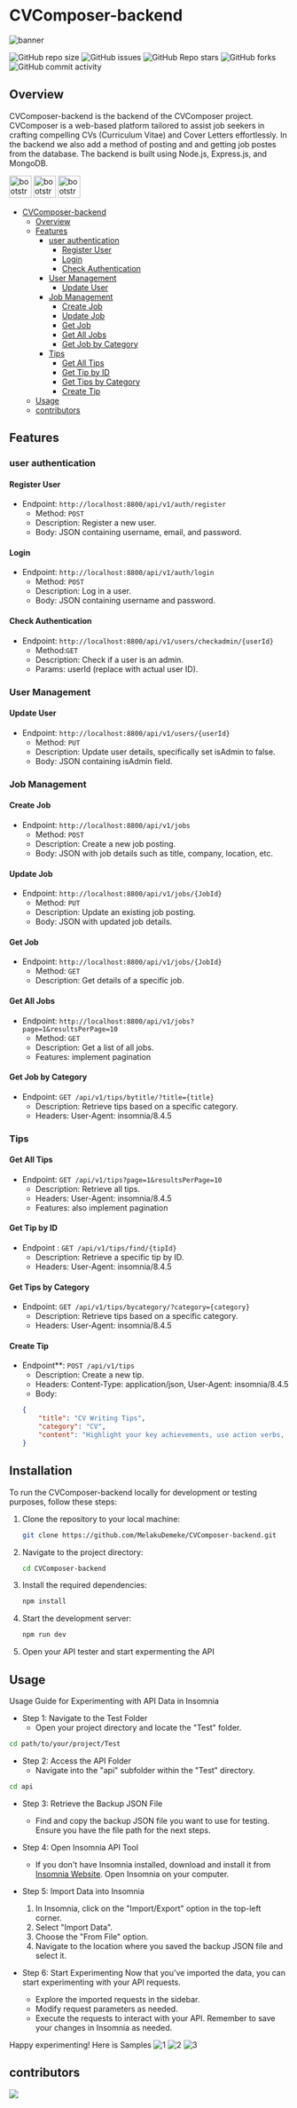 # CVComposer-backend

![banner](img/cvcomposerheadimg.png)

![GitHub repo size](https://img.shields.io/github/repo-size/MelakuDemeke/CVComposer-backend)
![GitHub issues](https://img.shields.io/github/issues/MelakuDemeke/CVComposer-backend)
![GitHub Repo stars](https://img.shields.io/github/stars/MelakuDemeke/CVComposer-backend?logo=github&style=flat)
![GitHub forks](https://img.shields.io/github/forks/MelakuDemeke/CVComposer-backend?logo=github&style=falt)
![GitHub commit activity](https://img.shields.io/github/commit-activity/m/MelakuDemeke/CVComposer-backend?logo=github)

## Overview
CVComposer-backend is the backend of the CVComposer project. CVComposer is a web-based platform tailored to assist job seekers in crafting compelling CVs (Curriculum Vitae) and Cover Letters effortlessly. In the backend we also add a method of posting and and getting job postes from the database. The backend is built using Node.js, Express.js, and MongoDB.

<p align="left"> 
  <img src="https://cdn.jsdelivr.net/gh/devicons/devicon/icons/nodejs/nodejs-original.svg" alt="bootstrap" width="40" height="40"/>
  <img src="https://cdn.jsdelivr.net/gh/devicons/devicon/icons/express/express-original.svg" alt="bootstrap" width="40" height="40"/>
  <img src="https://cdn.jsdelivr.net/gh/devicons/devicon/icons/mongodb/mongodb-original.svg" alt="bootstrap" width="40" height="40"/>
</p>

- [CVComposer-backend](#cvcomposer-backend)
  - [Overview](#overview)
  - [Features](#features)
    - [user authentication](#user-authentication)
      - [Register User](#register-user)
      - [Login](#login)
      - [Check Authentication](#check-authentication)
    - [User Management](#user-management)
      - [Update User](#update-user)
    - [Job Management](#job-management)
      - [Create Job](#create-job)
      - [Update Job](#update-job)
      - [Get Job](#get-job)
      - [Get All Jobs](#get-all-jobs)
      - [Get Job by Category](#get-job-by-category)
    - [Tips](#tips)
      - [Get All Tips](#get-all-tips)
      - [Get Tip by ID](#get-tip-by-id)
      - [Get Tips by Category](#get-tips-by-category)
      - [Create Tip](#create-tip)
  - [Usage](#usage)
  - [contributors](#contributors)

## Features

### user authentication

#### Register User
* Endpoint: `http://localhost:8800/api/v1/auth/register`
  * Method: `POST`
  * Description: Register a new user.
  * Body: JSON containing username, email, and password.

#### Login
* Endpoint: `http://localhost:8800/api/v1/auth/login`
  * Method: `POST`
  * Description: Log in a user.
  * Body: JSON containing username and password.

#### Check Authentication
* Endpoint: `http://localhost:8800/api/v1/users/checkadmin/{userId}`
  * Method:`GET`
  * Description: Check if a user is an admin.
  * Params: userId (replace with actual user ID).

### User Management

#### Update User
* Endpoint: `http://localhost:8800/api/v1/users/{userId}`
  * Method: `PUT`
  * Description: Update user details, specifically set isAdmin to false.
  * Body: JSON containing isAdmin field.

### Job Management

#### Create Job
* Endpoint: `http://localhost:8800/api/v1/jobs`
  * Method: `POST`
  * Description: Create a new job posting.
  * Body: JSON with job details such as title, company, location, etc.

#### Update Job
* Endpoint: `http://localhost:8800/api/v1/jobs/{JobId}`
  * Method: `PUT`
  * Description: Update an existing job posting.
  * Body: JSON with updated job details.

#### Get Job
* Endpoint: `http://localhost:8800/api/v1/jobs/{JobId}`
  * Method: `GET`
  * Description: Get details of a specific job.

#### Get All Jobs
* Endpoint: `http://localhost:8800/api/v1/jobs?page=1&resultsPerPage=10`
  * Method: `GET`
  * Description: Get a list of all jobs.
  * Features: implement pagination

#### Get Job by Category
* Endpoint: `GET /api/v1/tips/bytitle/?title={title}`
  * Description: Retrieve tips based on a specific category.
  * Headers: User-Agent: insomnia/8.4.5

### Tips

#### Get All Tips
* Endpoint: `GET /api/v1/tips?page=1&resultsPerPage=10`
  * Description: Retrieve all tips.
  * Headers: User-Agent: insomnia/8.4.5
  * Features: also implement pagination

#### Get Tip by ID
* Endpoint : `GET /api/v1/tips/find/{tipId}`
  * Description: Retrieve a specific tip by ID.
  * Headers: User-Agent: insomnia/8.4.5

#### Get Tips by Category
* Endpoint: `GET /api/v1/tips/bycategory/?category={category}`
  * Description: Retrieve tips based on a specific category.
  * Headers: User-Agent: insomnia/8.4.5

#### Create Tip
* Endpoint**: `POST /api/v1/tips`
  * Description: Create a new tip.
  * Headers: Content-Type: application/json, User-Agent: insomnia/8.4.5
  * Body:
  ```json
  {
      "title": "CV Writing Tips",
      "category": "CV",
      "content": "Highlight your key achievements, use action verbs, and keep your CV concise and well-organized. Tailor it for the specific job you're applying for."
  }

## Installation

To run the CVComposer-backend locally for development or testing purposes, follow these steps:

1. Clone the repository to your local machine:

   ```bash
   git clone https://github.com/MelakuDemeke/CVComposer-backend.git
   ```

2. Navigate to the project directory:

   ```bash
   cd CVComposer-backend
   ```

3. Install the required dependencies:

   ```bash
   npm install
   ```

4. Start the development server:

   ```bash
   npm run dev
   ```
5. Open your API tester and start expermenting the API

## Usage
Usage Guide for Experimenting with API Data in Insomnia

* Step 1: Navigate to the Test Folder
  * Open your project directory and locate the "Test" folder.

```bash
cd path/to/your/project/Test
```

* Step 2: Access the API Folder
  * Navigate into the "api" subfolder within the "Test" directory.

```bash
cd api
```

* Step 3: Retrieve the Backup JSON File
  * Find and copy the backup JSON file you want to use for testing. Ensure you have the file path for the next steps.

* Step 4: Open Insomnia API Tool
  * If you don't have Insomnia installed, download and install it from [Insomnia Website](https://insomnia.rest/download). Open Insomnia on your computer.

* Step 5: Import Data into Insomnia
  1. In Insomnia, click on the "Import/Export" option in the top-left corner.
  2. Select "Import Data".
  3. Choose the "From File" option.
  4. Navigate to the location where you saved the backup JSON file and select it.

* Step 6: Start Experimenting
Now that you've imported the data, you can start experimenting with your API requests.

  * Explore the imported requests in the sidebar.
  * Modify request parameters as needed.
  * Execute the requests to interact with your API.
Remember to save your changes in Insomnia as needed.

Happy experimenting! Here is Samples
![1](img/1.png)
![2](img/2.png)
![3](img/3.png)

## contributors
<a href="https://github.com/MelakuDemeke/CVComposer/graphs/contributors">
  <img src="https://contrib.rocks/image?repo=MelakuDemeke/CVComposer" />
</a>
